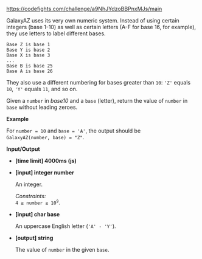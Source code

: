 https://codefights.com/challenge/a9NhJYdzoBBPnxMJs/main
<p>GalaxyAZ uses its very own numeric system. Instead of using certain integers (base 1-10) as well as certain letters (A-F for base 16, for example), they use letters to label different bases.</p>
<pre><code>Base Z is base 1
Base Y is base 2
Base X is base 3
...
Base B is base 25
Base A is base 26
</code></pre><p>They also use a different numbering for bases greater than <code>10</code>: <code>'Z'</code> equals <code>10</code>, <code>'Y'</code> equals <code>11</code>, and so on.</p>
<p>Given a <code>number</code> in <em>base10</em> and a <code>base</code> (letter), return the value of <code>number</code> in <code>base</code> without leading zeroes.</p>
<p><strong>Example</strong></p>
<p>For <code>number = 10</code> and <code>base = 'A'</code>, the output should be<br>
<code>GalaxyAZ(number, base) = "Z"</code>.</p>
<p><strong>Input/Output</strong></p>
<ul>
<li><strong>[time limit] 4000ms (js)</strong></li>
</ul>
<ul>
<li><p><strong>[input] integer number</strong></p>
<p> An integer.</p>
<p> <em>Constraints:</em><br>
 <code>4 ≤ number ≤ 10<sup>9</sup></code>.</p>
</li>
<li><p><strong>[input] char base</strong></p>
<p> An uppercase English letter (<code>'A' - 'Y'</code>).</p>
</li>
<li><p><strong>[output] string</strong> </p>
<p> The value of <code>number</code> in the given <code>base</code>.</p>
</li>
</ul>
